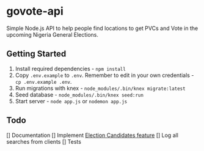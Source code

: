 # govote-api
Simple Node.js API to help people find locations to get PVCs and Vote in the upcoming Nigeria General Elections.

## Getting Started
1. Install required dependencies - `npm install`
2. Copy `.env.example` to `.env`. Remember to edit in your own credentials - `cp .env.example .env`.
3. Run migrations with knex - `node_modules/.bin/knex migrate:latest`
4. Seed database - `node_modules/.bin/knex seed:run`
5. Start server - `node app.js` or `nodemon app.js`

## Todo
[] Documentation
[] Implement [Election Candidates feature](https://twitter.com/Itz_Matti/status/960340741871595523)
[] Log all searches from clients
[] Tests
